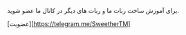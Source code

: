 برای آموزش ساخت ربات ما و ربات های دیگر در کانال ما عضو شوید.

[عضویت][https://telegram.me/SweetherTM]


